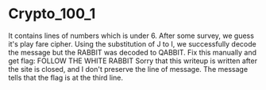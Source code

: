 # Crypto_100_1
It contains lines of numbers which is under 6. After some survey, we guess it's play fare cipher. Using the substitution of J to I, we successfully decode the message but the RABBIT was decoded to QABBIT. Fix this manually and get flag: FOLLOW THE WHITE RABBIT
Sorry that this writeup is written after the site is closed, and I don't preserve the line of message. The message tells that the flag is at the third line.
